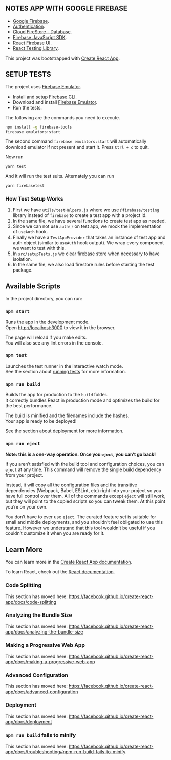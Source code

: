 ## NOTES APP WITH GOOGLE FIREBASE

- [Google Firebase](https://firebase.google.com/).
- [Authentication](https://firebase.google.com/docs/auth).
- [Cloud FireStore - Database](https://firebase.google.com/docs/firestore).
- [Firebase JavaScript SDK](https://firebase.google.com/docs/reference/js).
- [React Firebase UI](https://github.com/firebase/firebaseui-web-react).
- [React Testing Library](https://testing-library.com/docs/react-testing-library/intro).

This project was bootstrapped with
[Create React App](https://github.com/facebook/create-react-app).

## SETUP TESTS

The project uses
[Firebase Emulator](https://firebase.google.com/docs/rules/emulator-setup).

- Install and setup [Firebase CLI](https://firebase.google.com/docs/cli).
- Download and install
  [Firebase Emulator](https://firebase.google.com/docs/rules/emulator-setup).
- Run the tests.

The following are the commands you need to execute.

```bash
npm install -g firebase-tools
firebase emulators:start
```

The second command `firebase emulators:start` will automatically download
emulator if not present and start it. Press `Ctrl + c` to quit.

Now run

```bash
yarn test
```

And it will run the test suits. Alternately you can run

```bash
yarn firebasetest
```

### How Test Setup Works

1. First we have `utils/testHelpers.js` where we use `@firebase/testing` library
   instead of `firebase` to create a test app with a project id.
2. In the same file, we have several functions to create test app as needed.
3. Since we can not use `auth()` on test app, we mock the implementation of
   `useAuth` hook.
4. Finally we have a `TestAppProvider` that takes an instance of test app and
   auth object (similar to `useAuth` hook output). We wrap every component we
   want to test with this.
5. In `src/setupTests.js` we clear firebase store when necessary to have
   isolation.
6. In the same file, we also load firestore rules before starting the test
   package.

## Available Scripts

In the project directory, you can run:

### `npm start`

Runs the app in the development mode.<br> Open
[http://localhost:3000](http://localhost:3000) to view it in the browser.

The page will reload if you make edits.<br> You will also see any lint errors in
the console.

### `npm test`

Launches the test runner in the interactive watch mode.<br> See the section
about
[running tests](https://facebook.github.io/create-react-app/docs/running-tests)
for more information.

### `npm run build`

Builds the app for production to the `build` folder.<br> It correctly bundles
React in production mode and optimizes the build for the best performance.

The build is minified and the filenames include the hashes.<br> Your app is
ready to be deployed!

See the section about
[deployment](https://facebook.github.io/create-react-app/docs/deployment) for
more information.

### `npm run eject`

**Note: this is a one-way operation. Once you `eject`, you can’t go back!**

If you aren’t satisfied with the build tool and configuration choices, you can
`eject` at any time. This command will remove the single build dependency from
your project.

Instead, it will copy all the configuration files and the transitive
dependencies (Webpack, Babel, ESLint, etc) right into your project so you have
full control over them. All of the commands except `eject` will still work, but
they will point to the copied scripts so you can tweak them. At this point
you’re on your own.

You don’t have to ever use `eject`. The curated feature set is suitable for
small and middle deployments, and you shouldn’t feel obligated to use this
feature. However we understand that this tool wouldn’t be useful if you couldn’t
customize it when you are ready for it.

## Learn More

You can learn more in the
[Create React App documentation](https://facebook.github.io/create-react-app/docs/getting-started).

To learn React, check out the [React documentation](https://reactjs.org/).

### Code Splitting

This section has moved here:
https://facebook.github.io/create-react-app/docs/code-splitting

### Analyzing the Bundle Size

This section has moved here:
https://facebook.github.io/create-react-app/docs/analyzing-the-bundle-size

### Making a Progressive Web App

This section has moved here:
https://facebook.github.io/create-react-app/docs/making-a-progressive-web-app

### Advanced Configuration

This section has moved here:
https://facebook.github.io/create-react-app/docs/advanced-configuration

### Deployment

This section has moved here:
https://facebook.github.io/create-react-app/docs/deployment

### `npm run build` fails to minify

This section has moved here:
https://facebook.github.io/create-react-app/docs/troubleshooting#npm-run-build-fails-to-minify
